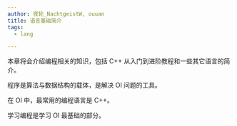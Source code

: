 ```yaml
---
author: 夜轮_NachtgeistW, ouuan
title: 语言基础简介
tags:
  - lang

---
```


本章将会介绍编程相关的知识，包括 C++ 从入门到进阶教程和一些其它语言的简介。

程序是算法与数据结构的载体，是解决 OI 问题的工具。

在 OI 中，最常用的编程语言是 C++。

学习编程是学习 OI 最基础的部分。
